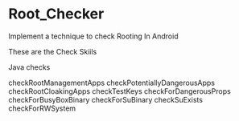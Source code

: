 # Root_Checker

Implement a technique to check Rooting In Android

These are the Check Skiils 

Java checks

checkRootManagementApps
checkPotentiallyDangerousApps
checkRootCloakingApps
checkTestKeys
checkForDangerousProps
checkForBusyBoxBinary
checkForSuBinary
checkSuExists
checkForRWSystem
